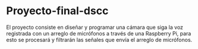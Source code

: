# Proyecto-final-dscc
El proyecto consiste en diseñar y programar una cámara que siga la voz registrada con un arreglo de micrófonos a través de una Raspberry Pi, para esto se procesará y filtrarán las señales que envía el arreglo de micrófonos.
